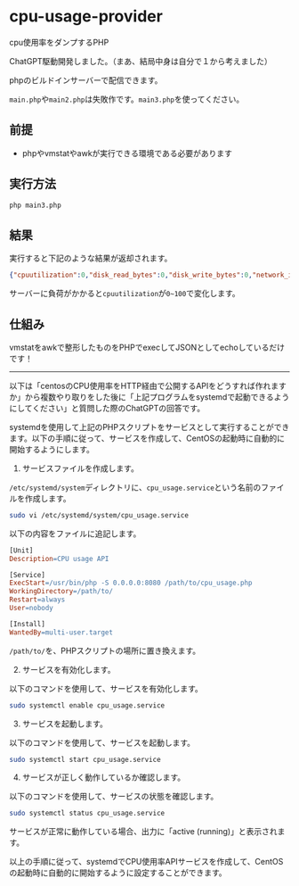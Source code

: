 # cpu-usage-provider
cpu使用率をダンプするPHP

ChatGPT駆動開発しました。（まあ、結局中身は自分で１から考えました）

phpのビルドインサーバーで配信できます。

`main.php`や`main2.php`は失敗作です。`main3.php`を使ってください。

## 前提
- phpやvmstatやawkが実行できる環境である必要があります

## 実行方法

```bash
php main3.php
```

## 結果
実行すると下記のような結果が返却されます。

```json
{"cpuutilization":0,"disk_read_bytes":0,"disk_write_bytes":0,"network_in":0,"network_out":0}
```

サーバーに負荷がかかると`cpuutilization`が`0~100`で変化します。

## 仕組み

vmstatをawkで整形したものをPHPでexecしてJSONとしてechoしているだけです！

---

以下は「centosのCPU使用率をHTTP経由で公開するAPIをどうすれば作れますか」から複数やり取りをした後に「上記プログラムをsystemdで起動できるようにしてください」と質問した際のChatGPTの回答です。

systemdを使用して上記のPHPスクリプトをサービスとして実行することができます。以下の手順に従って、サービスを作成して、CentOSの起動時に自動的に開始するようにします。

1. サービスファイルを作成します。

`/etc/systemd/system`ディレクトリに、`cpu_usage.service`という名前のファイルを作成します。

```bash
sudo vi /etc/systemd/system/cpu_usage.service
```

以下の内容をファイルに追記します。

```makefile
[Unit]
Description=CPU usage API

[Service]
ExecStart=/usr/bin/php -S 0.0.0.0:8080 /path/to/cpu_usage.php
WorkingDirectory=/path/to/
Restart=always
User=nobody

[Install]
WantedBy=multi-user.target
```

`/path/to/`を、PHPスクリプトの場所に置き換えます。

2. サービスを有効化します。

以下のコマンドを使用して、サービスを有効化します。

```bash
sudo systemctl enable cpu_usage.service
```

3. サービスを起動します。

以下のコマンドを使用して、サービスを起動します。

```bash
sudo systemctl start cpu_usage.service
```

4. サービスが正しく動作しているか確認します。

以下のコマンドを使用して、サービスの状態を確認します。

```bash
sudo systemctl status cpu_usage.service
```

サービスが正常に動作している場合、出力に「active (running)」と表示されます。

以上の手順に従って、systemdでCPU使用率APIサービスを作成して、CentOSの起動時に自動的に開始するように設定することができます。


